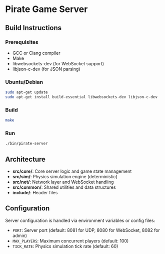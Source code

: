 # Pirate Game Server

## Build Instructions

### Prerequisites
- GCC or Clang compiler
- Make
- libwebsockets-dev (for WebSocket support)
- libjson-c-dev (for JSON parsing)

### Ubuntu/Debian
```bash
sudo apt-get update
sudo apt-get install build-essential libwebsockets-dev libjson-c-dev
```

### Build
```bash
make
```

### Run
```bash
./bin/pirate-server
```

## Architecture
- **src/core/**: Core server logic and game state management
- **src/sim/**: Physics simulation engine (deterministic)
- **src/net/**: Network layer and WebSocket handling
- **src/common/**: Shared utilities and data structures
- **include/**: Header files

## Configuration
Server configuration is handled via environment variables or config files:
- `PORT`: Server port (default: 8081 for UDP, 8080 for WebSocket, 8082 for admin)
- `MAX_PLAYERS`: Maximum concurrent players (default: 100)
- `TICK_RATE`: Physics simulation tick rate (default: 60)